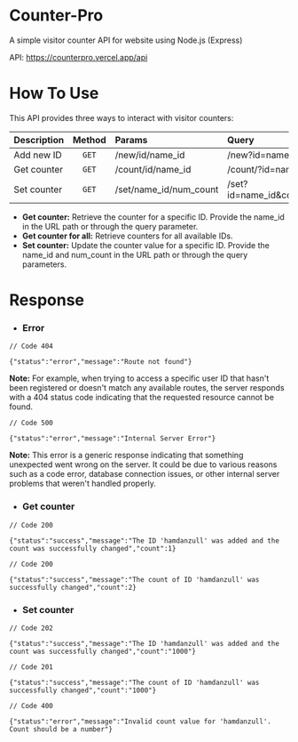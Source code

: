 # Counter-Pro
A simple visitor counter API for website using Node.js (Express)

API: https://counterpro.vercel.app/api

# How To Use
This API provides three ways to interact with visitor counters:

| Description  | Method |         Params         |              Query              |
| :---         | :---:  |          :---          |              :---               |
| Add new ID   | `GET`  | /new/id/name_id        | /new?id=name_id                 |
| Get counter  | `GET`  | /count/id/name_id      | /count/?id=name_id              |
| Set counter  | `GET`  | /set/name_id/num_count | /set?id=name_id&count=num_count |


- **Get counter:** Retrieve the counter for a specific ID. Provide the name_id in the URL path or through the query parameter.
- **Get counter for all:** Retrieve counters for all available IDs.
- **Set counter:** Update the counter value for a specific ID. Provide the name_id and num_count in the URL path or through the query parameters.


# Response
- ### Error
```
// Code 404

{"status":"error","message":"Route not found"}
```
**Note:** For example, when trying to access a specific user ID that hasn't been registered or doesn't match any available routes, the server responds with a 404 status code indicating that the requested resource cannot be found.

```
// Code 500

{"status":"error","message":"Internal Server Error"}
```
**Note:** This error is a generic response indicating that something unexpected went wrong on the server. It could be due to various reasons such as a code error, database connection issues, or other internal server problems that weren't handled properly.

- ### Get counter
```
// Code 200

{"status":"success","message":"The ID 'hamdanzull' was added and the count was successfully changed","count":1}

// Code 200

{"status":"success","message":"The count of ID 'hamdanzull' was successfully changed","count":2}
```

- ### Set counter
```
// Code 202

{"status":"success","message":"The ID 'hamdanzull' was added and the count was successfully changed","count":"1000"}

// Code 201

{"status":"success","message":"The count of ID 'hamdanzull' was successfully changed","count":"1000"}

// Code 400

{"status":"error","message":"Invalid count value for 'hamdanzull'. Count should be a number"}
```